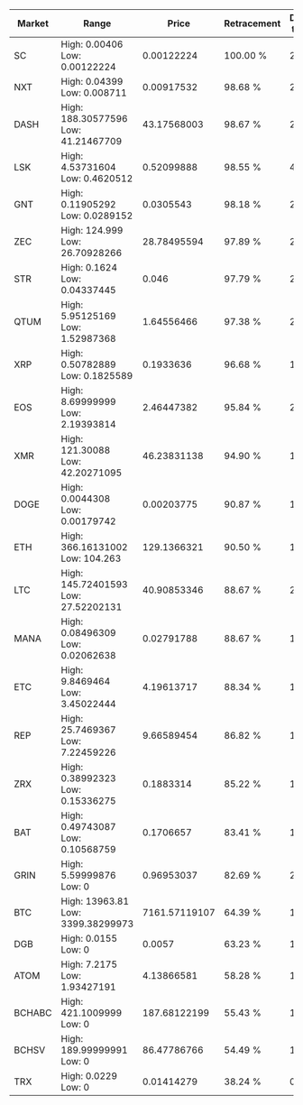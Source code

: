 | Market | Range | Price| Retracement | Doubles to 50% |
| --- | --- | --- | --- | --- |
| SC | High: 0.00406<br />Low: 0.00122224 | 0.00122224 | 100.00 % | 2.16 |
| NXT | High: 0.04399<br />Low: 0.008711 | 0.00917532 | 98.68 % | 2.87 |
| DASH | High: 188.30577596<br />Low: 41.21467709 | 43.17568003 | 98.67 % | 2.66 |
| LSK | High: 4.53731604<br />Low: 0.4620512 | 0.52099888 | 98.55 % | 4.80 |
| GNT | High: 0.11905292<br />Low: 0.0289152 | 0.0305543 | 98.18 % | 2.42 |
| ZEC | High: 124.999<br />Low: 26.70928266 | 28.78495594 | 97.89 % | 2.64 |
| STR | High: 0.1624<br />Low: 0.04337445 | 0.046 | 97.79 % | 2.24 |
| QTUM | High: 5.95125169<br />Low: 1.52987368 | 1.64556466 | 97.38 % | 2.27 |
| XRP | High: 0.50782889<br />Low: 0.1825589 | 0.1933636 | 96.68 % | 1.79 |
| EOS | High: 8.69999999<br />Low: 2.19393814 | 2.46447382 | 95.84 % | 2.21 |
| XMR | High: 121.30088<br />Low: 42.20271095 | 46.23831138 | 94.90 % | 1.77 |
| DOGE | High: 0.0044308<br />Low: 0.00179742 | 0.00203775 | 90.87 % | 1.53 |
| ETH | High: 366.16131002<br />Low: 104.263 | 129.1366321 | 90.50 % | 1.82 |
| LTC | High: 145.72401593<br />Low: 27.52202131 | 40.90853346 | 88.67 % | 2.12 |
| MANA | High: 0.08496309<br />Low: 0.02062638 | 0.02791788 | 88.67 % | 1.89 |
| ETC | High: 9.8469464<br />Low: 3.45022444 | 4.19613717 | 88.34 % | 1.58 |
| REP | High: 25.7469367<br />Low: 7.22459226 | 9.66589454 | 86.82 % | 1.71 |
| ZRX | High: 0.38992323<br />Low: 0.15336275 | 0.1883314 | 85.22 % | 1.44 |
| BAT | High: 0.49743087<br />Low: 0.10568759 | 0.1706657 | 83.41 % | 1.77 |
| GRIN | High: 5.59999876<br />Low: 0 | 0.96953037 | 82.69 % | 2.89 |
| BTC | High: 13963.81<br />Low: 3399.38299973 | 7161.57119107 | 64.39 % | 1.21 |
| DGB | High: 0.0155<br />Low: 0 | 0.0057 | 63.23 % | 1.36 |
| ATOM | High: 7.2175<br />Low: 1.93427191 | 4.13866581 | 58.28 % | 1.11 |
| BCHABC | High: 421.1009999<br />Low: 0 | 187.68122199 | 55.43 % | 1.12 |
| BCHSV | High: 189.99999991<br />Low: 0 | 86.47786766 | 54.49 % | 1.10 |
| TRX | High: 0.0229<br />Low: 0 | 0.01414279 | 38.24 % | 0.00 |
